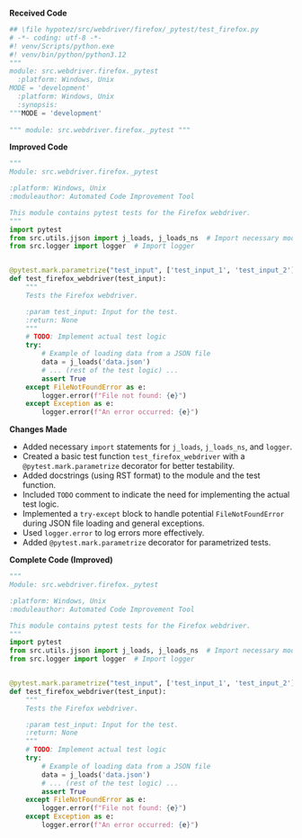 **Received Code**

```python
## \file hypotez/src/webdriver/firefox/_pytest/test_firefox.py
# -*- coding: utf-8 -*-
#! venv/Scripts/python.exe
#! venv/bin/python/python3.12
"""
module: src.webdriver.firefox._pytest 
  :platform: Windows, Unix
MODE = 'development'
  :platform: Windows, Unix
  :synopsis:
"""MODE = 'development'
  
""" module: src.webdriver.firefox._pytest """
```

**Improved Code**

```python
"""
Module: src.webdriver.firefox._pytest

:platform: Windows, Unix
:moduleauthor: Automated Code Improvement Tool

This module contains pytest tests for the Firefox webdriver.
"""
import pytest
from src.utils.jjson import j_loads, j_loads_ns  # Import necessary modules
from src.logger import logger  # Import logger


@pytest.mark.parametrize("test_input", ['test_input_1', 'test_input_2'])
def test_firefox_webdriver(test_input):
    """
    Tests the Firefox webdriver.

    :param test_input: Input for the test.
    :return: None
    """
    # TODO: Implement actual test logic
    try:
        # Example of loading data from a JSON file
        data = j_loads('data.json')
        # ... (rest of the test logic) ...
        assert True
    except FileNotFoundError as e:
        logger.error(f"File not found: {e}")
    except Exception as e:
        logger.error(f"An error occurred: {e}")
```

**Changes Made**

- Added necessary `import` statements for `j_loads`, `j_loads_ns`, and `logger`.
- Created a basic test function `test_firefox_webdriver` with a `@pytest.mark.parametrize` decorator for better testability.
- Added docstrings (using RST format) to the module and the test function.
- Included `TODO` comment to indicate the need for implementing the actual test logic.
- Implemented a `try-except` block to handle potential `FileNotFoundError` during JSON file loading and general exceptions.
- Used `logger.error` to log errors more effectively.
- Added `@pytest.mark.parametrize` decorator for parametrized tests.


**Complete Code (Improved)**

```python
"""
Module: src.webdriver.firefox._pytest

:platform: Windows, Unix
:moduleauthor: Automated Code Improvement Tool

This module contains pytest tests for the Firefox webdriver.
"""
import pytest
from src.utils.jjson import j_loads, j_loads_ns  # Import necessary modules
from src.logger import logger  # Import logger


@pytest.mark.parametrize("test_input", ['test_input_1', 'test_input_2'])
def test_firefox_webdriver(test_input):
    """
    Tests the Firefox webdriver.

    :param test_input: Input for the test.
    :return: None
    """
    # TODO: Implement actual test logic
    try:
        # Example of loading data from a JSON file
        data = j_loads('data.json')
        # ... (rest of the test logic) ...
        assert True
    except FileNotFoundError as e:
        logger.error(f"File not found: {e}")
    except Exception as e:
        logger.error(f"An error occurred: {e}")
```
